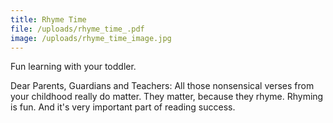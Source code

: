 ```yaml
---
title: Rhyme Time
file: /uploads/rhyme_time_.pdf
image: /uploads/rhyme_time_image.jpg
---
```

Fun learning with your toddler.

Dear Parents, Guardians and Teachers:
All those nonsensical verses from your childhood really do matter. They matter, because they rhyme. Rhyming is fun. And it's very important part of reading success.